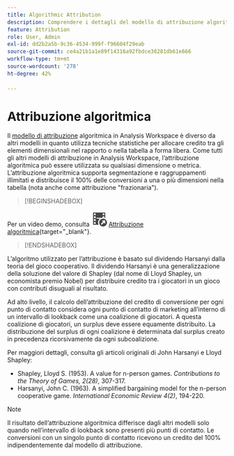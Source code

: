 ```yaml
---
title: Algorithmic Attribution
description: Comprendere i dettagli del modello di attribuzione algoritmica.
feature: Attribution
role: User, Admin
exl-id: dd2b2a5b-9c36-4534-999f-f96604f29eab
source-git-commit: ce4a21b1a1e89f14316a92fbdce38281db61e666
workflow-type: tm+mt
source-wordcount: '278'
ht-degree: 42%

---
```


# Attribuzione algoritmica

Il [modello di attribuzione](models.md) algoritmica in Analysis Workspace è diverso da altri modelli in quanto utilizza tecniche statistiche per allocare credito tra gli elementi dimensionali nel rapporto o nella tabella a forma libera. Come tutti gli altri modelli di attribuzione in Analysis Workspace, l’attribuzione algoritmica può essere utilizzata su qualsiasi dimensione o metrica. L’attribuzione algoritmica supporta segmentazione e raggruppamenti illimitati e distribuisce il 100% delle conversioni a una o più dimensioni nella tabella (nota anche come attribuzione &quot;frazionaria&quot;).


>[!BEGINSHADEBOX]

Per un video demo, consulta ![VideoCheckedOut](/help/assets/icons/VideoCheckedOut.svg) [Attribuzione algoritmica](https://video.tv.adobe.com/v/36205?quality=12&learn=on){target="_blank"}.

>[!ENDSHADEBOX]


L’algoritmo utilizzato per l’attribuzione è basato sul dividendo Harsanyi dalla teoria del gioco cooperativo. Il dividendo Harsanyi è una generalizzazione della soluzione del valore di Shapley (dal nome di Lloyd Shapley, un economista premio Nobel) per distribuire credito tra i giocatori in un gioco con contributi disuguali al risultato.

Ad alto livello, il calcolo dell’attribuzione del credito di conversione per ogni punto di contatto considera ogni punto di contatto di marketing all’interno di un intervallo di lookback come una coalizione di giocatori. A questa coalizione di giocatori, un surplus deve essere equamente distribuito. La distribuzione del surplus di ogni coalizione è determinata dal surplus creato in precedenza ricorsivamente da ogni subcoalizione.

Per maggiori dettagli, consulta gli articoli originali di John Harsanyi e Lloyd Shapley:

* Shapley, Lloyd S. (1953). A value for n-person games. *Contributions to the Theory of Games, 2(28)*, 307-317.
* Harsanyi, John C. (1963). A simplified bargaining model for the n-person cooperative game. *International Economic Review 4(2)*, 194-220.

>[!NOTE]
>
>Il risultato dell’attribuzione algoritmica differisce dagli altri modelli solo quando nell’intervallo di lookback sono presenti più punti di contatto. Le conversioni con un singolo punto di contatto ricevono un credito del 100% indipendentemente dal modello di attribuzione.

